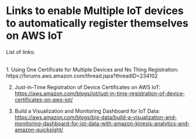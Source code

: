 # Links to enable Multiple IoT devices to automatically register themselves on AWS IoT

List of links:

<br>
1.  Using One Certificate for Multiple Devices and No Thing Registration:<br>
https://forums.aws.amazon.com/thread.jspa?threadID=234102


2.  Just-in-Time Registration of Device Certificates on AWS IoT:<br>
https://aws.amazon.com/blogs/iot/just-in-time-registration-of-device-certificates-on-aws-iot/

3.  Build a Visualization and Monitoring Dashboard for IoT Data:<br>
https://aws.amazon.com/blogs/big-data/build-a-visualization-and-monitoring-dashboard-for-iot-data-with-amazon-kinesis-analytics-and-amazon-quicksight/
